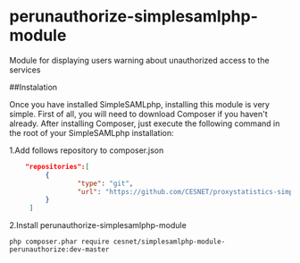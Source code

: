 # perunauthorize-simplesamlphp-module
Module for displaying users warning about unauthorized access to the services

##Instalation

Once you have installed SimpleSAMLphp, installing this module is very simple. First of all, you will need to download Composer if you haven't already. After installing Composer, just execute the following command in the root of your SimpleSAMLphp installation:

1.Add follows repository to composer.json

```json
    "repositories":[
         {
                 "type": "git",       
                 "url": "https://github.com/CESNET/proxystatistics-simplesamlphp-module.git"      
         }
     ]
```
2.Install perunauthorize-simplesamlphp-module

`php composer.phar require cesnet/simplesamlphp-module-perunauthorize:dev-master`